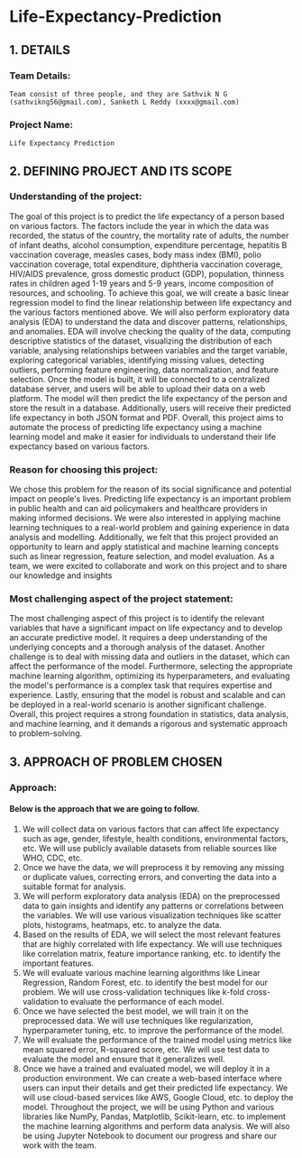 # Life-Expectancy-Prediction
## 1. DETAILS
### Team Details:
    Team consist of three people, and they are Sathvik N G (sathvikng56@gmail.com), Sanketh L Reddy (xxxx@gmail.com) 
### Project Name:
    Life Expectancy Prediction
## 2. DEFINING PROJECT AND ITS SCOPE
### Understanding of the project:
The goal of this project is to predict the life expectancy of a person based on various factors. The factors include the year in which the data was recorded, the status of the country, the mortality rate of adults, the number of infant deaths, alcohol consumption, expenditure percentage, hepatitis B vaccination coverage, measles cases, body mass index (BMI), polio vaccination coverage, total expenditure, diphtheria vaccination coverage, HIV/AIDS prevalence, gross domestic product (GDP), population, thinness rates in children aged 1-19 years and 5-9 years, income composition of resources, and schooling.
To achieve this goal, we will create a basic linear regression model to find the linear relationship between life expectancy and the various factors mentioned above. We will also perform exploratory data analysis (EDA) to understand the data and discover patterns, relationships, and anomalies. EDA will involve checking the quality of the data, computing descriptive statistics of the dataset, visualizing the distribution of each variable, analysing relationships between variables and the target variable, exploring categorical variables, identifying missing values, detecting outliers, performing feature engineering, data normalization, and feature selection.
Once the model is built, it will be connected to a centralized database server, and users will be able to upload their data on a web platform. The model will then predict the life expectancy of the person and store the result in a database. Additionally, users will receive their predicted life expectancy in both JSON format and PDF.
Overall, this project aims to automate the process of predicting life expectancy using a machine learning model and make it easier for individuals to understand their life expectancy based on various factors.

### Reason for choosing this project:
We chose this problem for the reason of its social significance and potential impact on people's lives. Predicting life expectancy is an important problem in public health and can aid policymakers and healthcare providers in making informed decisions. We were also interested in applying machine learning techniques to a real-world problem and gaining experience in data analysis and modelling. Additionally, we felt that this project provided an opportunity to learn and apply statistical and machine learning concepts such as linear regression, feature selection, and model evaluation. As a team, we were excited to collaborate and work on this project and to share our knowledge and insights
### Most challenging aspect of the project statement:
The most challenging aspect of this project is to identify the relevant variables that have a significant impact on life expectancy and to develop an accurate predictive model. It requires a deep understanding of the underlying concepts and a thorough analysis of the dataset. Another challenge is to deal with missing data and outliers in the dataset, which can affect the performance of the model. Furthermore, selecting the appropriate machine learning algorithm, optimizing its hyperparameters, and evaluating the model's performance is a complex task that requires expertise and experience. Lastly, ensuring that the model is robust and scalable and can be deployed in a real-world scenario is another significant challenge. Overall, this project requires a strong foundation in statistics, data analysis, and machine learning, and it demands a rigorous and systematic approach to problem-solving.


## 3. APPROACH OF PROBLEM CHOSEN
### Approach:
#### Below is the approach that we are going to follow.
1.	We will collect data on various factors that can affect life expectancy such as age, gender, lifestyle, health conditions, environmental factors, etc. We will use publicly available datasets from reliable sources like WHO, CDC, etc.
2.	Once we have the data, we will preprocess it by removing any missing or duplicate values, correcting errors, and converting the data into a suitable format for analysis.
3.	We will perform exploratory data analysis (EDA) on the preprocessed data to gain insights and identify any patterns or correlations between the variables. We will use various visualization techniques like scatter plots, histograms, heatmaps, etc. to analyze the data.
4.	Based on the results of EDA, we will select the most relevant features that are highly correlated with life expectancy. We will use techniques like correlation matrix, feature importance ranking, etc. to identify the important features.
5.	We will evaluate various machine learning algorithms like Linear Regression, Random Forest, etc. to identify the best model for our problem. We will use cross-validation techniques like k-fold cross-validation to evaluate the performance of each model.
6.	Once we have selected the best model, we will train it on the preprocessed data. We will use techniques like regularization, hyperparameter tuning, etc. to improve the performance of the model.
7.	We will evaluate the performance of the trained model using metrics like mean squared error, R-squared score, etc. We will use test data to evaluate the model and ensure that it generalizes well.
8.	Once we have a trained and evaluated model, we will deploy it in a production environment. We can create a web-based interface where users can input their details and get their predicted life expectancy. We will use cloud-based services like AWS, Google Cloud, etc. to deploy the model.
Throughout the project, we will be using Python and various libraries like NumPy, Pandas, Matplotlib, Scikit-learn, etc. to implement the machine learning algorithms and perform data analysis. We will also be using Jupyter Notebook to document our progress and share our work with the team.
